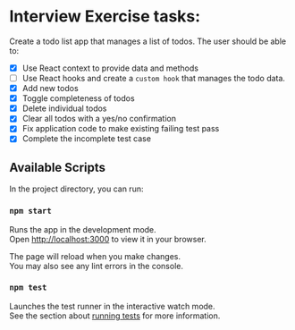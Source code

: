 # Interview Exercise tasks:
Create a todo list app that manages a list of todos. The user should be able to:
- [x] Use React context to provide data and methods
- [ ] Use React hooks and create a `custom hook` that manages the todo data.
- [x] Add new todos
- [x] Toggle completeness of todos
- [x] Delete individual todos
- [x] Clear all todos with a yes/no confirmation
- [x] Fix application code to make existing failing test pass
- [x] Complete the incomplete test case

## Available Scripts

In the project directory, you can run:

### `npm start`

Runs the app in the development mode.\
Open [http://localhost:3000](http://localhost:3000) to view it in your browser.

The page will reload when you make changes.\
You may also see any lint errors in the console.

### `npm test`

Launches the test runner in the interactive watch mode.\
See the section about [running tests](https://facebook.github.io/create-react-app/docs/running-tests) for more information.
